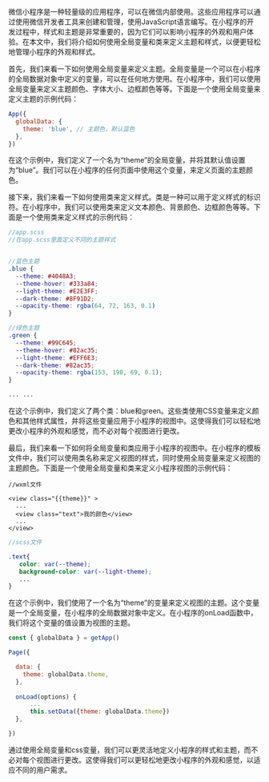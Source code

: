 微信小程序是一种轻量级的应用程序，可以在微信内部使用。这些应用程序可以通过使用微信开发者工具来创建和管理，使用JavaScript语言编写。在小程序的开发过程中，样式和主题是非常重要的，因为它们可以影响小程序的外观和用户体验。在本文中，我们将介绍如何使用全局变量和类来定义主题和样式，以便更轻松地管理小程序的外观和样式。

首先，我们来看一下如何使用全局变量来定义主题。全局变量是一个可以在小程序的全局数据对象中定义的变量，可以在任何地方使用。在小程序中，我们可以使用全局变量来定义主题颜色、字体大小、边框颜色等等。下面是一个使用全局变量来定义主题的示例代码：

```js
App({
  globalData: {
    theme: 'blue', // 主题色，默认蓝色
  },
})
```

在这个示例中，我们定义了一个名为“theme”的全局变量，并将其默认值设置为“blue”。我们可以在小程序的任何页面中使用这个变量，来定义页面的主题颜色。

接下来，我们来看一下如何使用类来定义样式。类是一种可以用于定义样式的标识符。在小程序中，我们可以使用类来定义文本颜色、背景颜色、边框颜色等等。下面是一个使用类来定义样式的示例代码：

```scss
//app.scss
//在app.scss里面定义不同的主题样式


//蓝色主题
.blue {
  --theme: #4048A3;
  --theme-hover: #333a84;
  --light-theme: #E2E3FF;
  --dark-theme: #8F91D2;
  --opacity-theme: rgba(64, 72, 163, 0.1)
}

//绿色主题
.green {
  --theme: #99C645;
  --theme-hover: #82ac35;
  --light-theme: #EFF6E3;
  --dark-theme: #82ac35;
  --opacity-theme: rgba(153, 198, 69, 0.1);
}

... ...
```

在这个示例中，我们定义了两个类：blue和green。这些类使用CSS变量来定义颜色和其他样式属性，并将这些变量应用于小程序的视图中。这使得我们可以轻松地更改小程序的外观和感觉，而不必对每个视图进行更改。

最后，我们来看一下如何将全局变量和类应用于小程序的视图中。在小程序的模板文件中，我们可以使用类名称来定义视图的样式，同时使用全局变量来定义视图的主题颜色。下面是一个使用全局变量和类来定义小程序视图的示例代码：

```wxml
//wxml文件

<view class="{{theme}}" >
  ... 
  <view class="text">我的颜色</view>
  ...
</view>
```
```scss
//scss文件

.text{
   color: var(--theme);
   background-color: var(--light-theme);
   ...
}


```

在这个示例中，我们使用了一个名为“theme”的变量来定义视图的主题。这个变量是一个全局变量，在小程序的全局数据对象中定义。在小程序的onLoad函数中，我们将这个变量的值设置为视图的主题。

```js
const { globalData } = getApp()

Page({

  data: {
    theme: globalData.theme,
  },
  
  onLoad(options) {
      ...
      this.setData({theme: globalData.theme})
  },

})

```

通过使用全局变量和css变量，我们可以更灵活地定义小程序的样式和主题，而不必对每个视图进行更改。这使得我们可以更轻松地更改小程序的外观和感觉，以适应不同的用户需求。